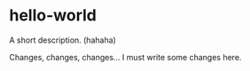 # hello-world
A short description. (hahaha)

Changes, changes, changes... I must write some changes here.
